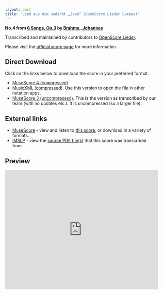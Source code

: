 ```yaml
---
layout: post
title: 'Lied aus dem Gedicht „Ivan“ (OpenScore Lieder Corpus)'
---
```


__No.4 from [6 Songs, Op.3](https://fourscoreandmore.org/OpenScore/Brahms%2C_Johannes/6_Songs%2C_Op.3/) by [Brahms,_Johannes](https://fourscoreandmore.org/OpenScore/Brahms%2C_Johannes)__

Transcribed and maintained by contributors to [OpenScore Lieder].

Please visit the [official score page] for more information.

[official score page]: https://musescore.com/openscore-lieder-corpus/scores/5667849
[OpenScore Lieder]: https://musescore.com/openscore-lieder-corpus

## Direct Download

Click on the links below to download the score in your preferred format:
- [MuseScore 4 (compressed)](https://fourscoreandmore.org/OpenScore/Brahms%2C_Johannes/6_Songs%2C_Op.3/4_Lied_aus_dem_Gedicht_%E2%80%9EIvan%E2%80%9C.mscz).
- [MusicXML (compressed)](https://fourscoreandmore.org/OpenScore/Brahms%2C_Johannes/6_Songs%2C_Op.3/4_Lied_aus_dem_Gedicht_%E2%80%9EIvan%E2%80%9C.mxl). Use this version to open the file in other notation apps.
- [MuseScore 3 (uncompressed)](https://raw.githubusercontent.com/OpenScore/Lieder/refs/heads/main/scores/Brahms%2C_Johannes/6_Songs%2C_Op.3/4_Lied_aus_dem_Gedicht_%E2%80%9EIvan%E2%80%9C/lc5667849.mscx). This is the version as transcribed by our team (with no updates etc.). It is uncompressed (so a larger file).

## External links

- [MuseScore] - view and listen to [this score][MuseScore], or download in a variety of formats.
- [IMSLP] - view the [source PDF file(s)][IMSLP] that this score was transcribed from.

[MuseScore]: https://musescore.com/score/5667849
[IMSLP]: https://imslp.org/wiki/Special:ReverseLookup/97681

## Preview

<iframe width="100%" height="394" src="https://musescore.com/openscore-lieder-corpus/scores/5667849/embed" frameborder="0" allowfullscreen allow="autoplay; fullscreen"></iframe>
